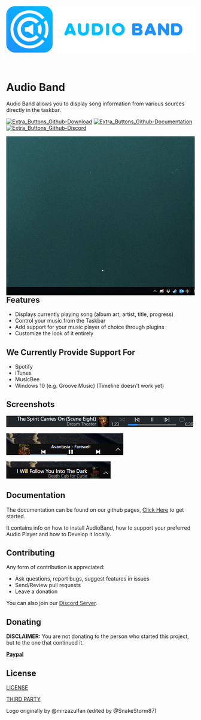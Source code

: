 <div align="center"><img src="logo/logotype_cover.svg"/></div><br/><br/>

# Audio Band
Audio Band allows you to display song information from various sources directly in the taskbar.

[![Extra_Buttons_Github-Download](https://user-images.githubusercontent.com/35664724/132345215-9c297c05-84c1-4ee2-903b-6b90122646d6.png)](https://github.com/svr333/audio-band/releases)
[![Extra_Buttons_Github-Documentation](https://user-images.githubusercontent.com/35664724/132345216-14acb8ae-22e3-4bdb-8bf2-fa18bbd0eb10.png)](https://svr333.github.io/audio-band/audioband/index.html)
[![Extra_Buttons_Github-Discord](https://user-images.githubusercontent.com/35664724/132345217-dcd51ec0-afed-4593-b608-7442539d19db.png)](https://discord.gg/yWDHdH2za5)

<img align="right" src="screenshots/demo.gif"/>

## Features
- Displays currently playing song (album art, artist, title, progress)
- Control your music from the Taskbar
- Add support for your music player of choice through plugins
- Customize the look of it entirely

## We Currently Provide Support For
- Spotify
- iTunes
- MusicBee
- Windows 10 (e.g. Groove Music) (Timeline doesn't work yet)

## Screenshots
![Screenshot 1](screenshots/screenshot1.png)

![Screenshot 2](./screenshots/screenshot.png)

![Screenshot 3](screenshots/custom-1.png)

## Documentation

The documentation can be found on our github pages, [Click Here](https://svr333.github.io/audio-band/audioband/index.html) to get started.

It contains info on how to install AudioBand, how to support your preferred Audio Player and how to Develop it locally.

## Contributing
Any form of contribution is appreciated:
- Ask questions, report bugs, suggest features in issues
- Send/Review pull requests
- Leave a donation

You can also join our [Discord Server](https://discord.gg/yWDHdH2za5).

## Donating
**DISCLAIMER:** You are not donating to the person who started this project, but to the one that continued it.

**[Paypal](https://paypal.me/SenneVR)**

## License
[LICENSE](https://github.com/svr333/audio-band/blob/master/LICENSE)

[THIRD PARTY](https://github.com/svr333/audio-band/blob/master/LICENSE-3RD-PARTY)

Logo originally by @mirzazulfan (edited by @SnakeStorm87)
